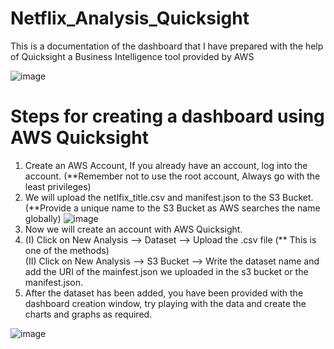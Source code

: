 # Netflix_Analysis_Quicksight
This is a documentation of the dashboard that I have prepared with the help of Quicksight a Business Intelligence tool provided by AWS

![image](https://github.com/user-attachments/assets/fef72f2a-297e-4f97-a2a2-8b4ea738c91b)


# Steps for creating a dashboard using AWS Quicksight
  1. Create an AWS Account, If you already have an account, log into the account. (**Remember not to use the root account, Always go with the least privileges)
  2. We will upload the netlfix_title.csv and manifest.json to the S3 Bucket. (**Provide a unique name to the S3 Bucket as AWS searches the name globally)
     ![image](https://github.com/user-attachments/assets/39570f1f-8c3a-4782-8b9e-f750bc1e3523)
  3. Now we will create an account with AWS Quicksight.
  4.
     (I) Click on New Analysis --> Dataset --> Upload the .csv file (** This is one of the methods)\
    (II) Click on New Analysis --> S3 Bucket --> Write the dataset name and add the URI of the mainfest.json we uploaded in the s3 bucket or the manifest.json.
  5. After the dataset has been added, you have been provided with the dashboard creation window, try playing with the data and create the charts and graphs as required.

![image](https://github.com/user-attachments/assets/03a37dc0-617f-4ac3-a9de-25484587eb6d)


